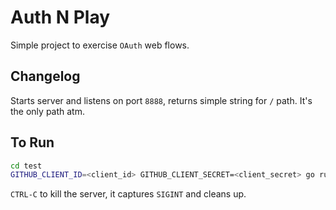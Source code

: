 # Auth N Play

Simple project to exercise `OAuth` web flows.

## Changelog

Starts server and listens on port `8888`, returns simple string for `/` path. It's the only path atm.

## To Run

```bash
cd test
GITHUB_CLIENT_ID=<client_id> GITHUB_CLIENT_SECRET=<client_secret> go run test_server.go
```

`CTRL-C` to kill the server, it captures `SIGINT` and cleans up.
